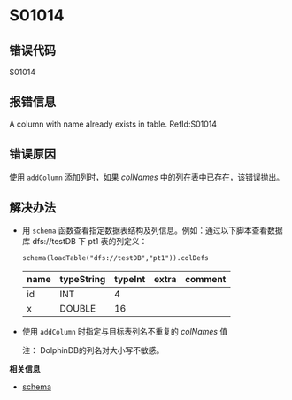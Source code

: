 # S01014

## 错误代码

S01014

## 报错信息

A column with name <xxx> already exists in table. RefId:S01014

## 错误原因

使用 `addColumn` 添加列时，如果 *colNames* 中的列在表中已存在，该错误抛出。

## 解决办法

* 用 `schema` 函数查看指定数据表结构及列信息。例如：通过以下脚本查看数据库 dfs://testDB 下 pt1
  表的列定义：

  ```
  schema(loadTable("dfs://testDB","pt1")).colDefs
  ```

  | name | typeString | typeInt | extra | comment |
  | --- | --- | --- | --- | --- |
  | id | INT | 4 |  |  |
  | x | DOUBLE | 16 |  |  |
* 使用 `addColumn` 时指定与目标表列名不重复的 *colNames* 值

  注： DolphinDB的列名对大小写不敏感。

**相关信息**

* [schema](../funcs/s/schema.html "schema")

